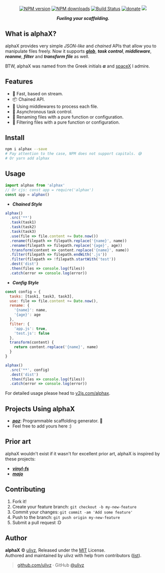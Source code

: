 <p align="center">
  <img src="https://raw.githubusercontent.com/ulivz/alphax/master/.media/alphax.png" alt="">
</p>

<p align="center">
<a href="https://npmjs.com/package/alphax"><img src="https://img.shields.io/npm/v/alphax.svg?style=flat" alt="NPM version"></a> 
<a href="https://npmjs.com/package/alphax"><img src="https://img.shields.io/npm/dm/alphax.svg?style=flat" alt="NPM downloads"></a> 
<a href="https://circleci.com/gh/ulivz/alphax"><img src="https://img.shields.io/circleci/project/ulivz/alphax/master.svg?style=flat" alt="Build Status"></a>
<a href="https://github.com/ulivz/donate"><img src="https://img.shields.io/badge/$-donate-ff69b4.svg?maxAge=2592000&amp;style=flat" alt="donate"></a> 
<a href="https://codecov.io/gh/ulivz/alphax" alt="codecov"> <img src="https://codecov.io/gh/ulivz/alphax/branch/master/graph/badge.svg?maxAge=2592000&amp;style=flat"></img> </a>
</p>

<p align="center">
  <b><i>Fueling your scaffolding.</i></b>
</p>

## What is alphaX?

alphaX provides very simple _JSON-like_ and _chained_ APIs that allow you to manipulate files freely. Now it supports [**_glob_**](https://github.com/isaacs/node-glob), **_task control_**, **_middleware_**, **_reanme_**, **_filter_** and **_transform file_** as well.

BTW, alphaX was named from the Greek initials _**α**_ and [spaceX](http://www.spacex.com/) I admire.


## Features

* 🚀 Fast, based on stream.
* 📦 Chained API.
* 💅 Using middlewares to process each file.
* 🚨 Asynchronous task control.
* 🌈 Renaming files with a pure function or configuration.
* 🎯 Filtering files with a pure function or configuration.


## Install

```bash
npm i alphax --save 
# Pay attention to the case, NPM does not support capitals. 😅
# Or yarn add alphax
```

## Usage

```js
import alphax from 'alphax'
// Or cjs: const app = require('alphax')
const app = alphax()
```

- **_Chained Style_**

```js
alphax()
  .src('**')
  .task(task1)
  .task(task2)
  .task(task3)
  .use(file => file.content += Date.now())
  .rename(filepath => filepath.replace('{name}', name))
  .rename(filepath => filepath.replace('{age}', age))
  .transform(content => content.replace('{name}', name))
  .filter(filepath => filepath.endWith('.js'))
  .filter(filepath => !filepath.startWith('test'))
  .dest('dist')
  .then(files => console.log(files))
  .catch(error => console.log(error))
```

- **_Config Style_**

```js
const config = {
  tasks: [task1, task3, task3],
  use: file => file.content += Date.now(),
  rename: {
    '{name}': name,
    '{age}': age
  },
  filter: {
    'app.js': true,
    'test.js': false
  },
  transform(content) {
    return content.replace('{name}', name)
  }
}

alphax()
  .src('**', config)
  .dest('dist')
  .then(files => console.log(files))
  .catch(error => console.log(error))
```

For detailed usage please head to [v2js.com/alphax](http://www.v2js.com/alphax).

## Projects Using alphaX

- [**_poz_**](https://github.com/ulivz/poz): Programmable scaffolding generator. 🏹 
- Feel free to add yours here :)


## Prior art

alphaX wouldn't exist if it wasn't for excellent prior art, alphaX is inspired by these projects:

- [**_vinyl-fs_**](https://github.com/gulpjs/vinyl-fs)
- [**_majo_**](https://github.com/egoist/majo)


## Contributing

1. Fork it!
2. Create your feature branch: `git checkout -b my-new-feature`
3. Commit your changes: `git commit -am 'Add some feature'`
4. Push to the branch: `git push origin my-new-feature`
5. Submit a pull request :D


## Author

**alphaX** © [ulivz](https://github.com/ULIVZ), Released under the [MIT](./LICENSE) License.<br>
Authored and maintained by ulivz with help from contributors ([list](https://github.com/ULIVZ/alphax/contributors)).

> [github.com/ulivz](https://github.com/ulivz) · GitHub [@ulivz](https://github.com/ULIVZ)
